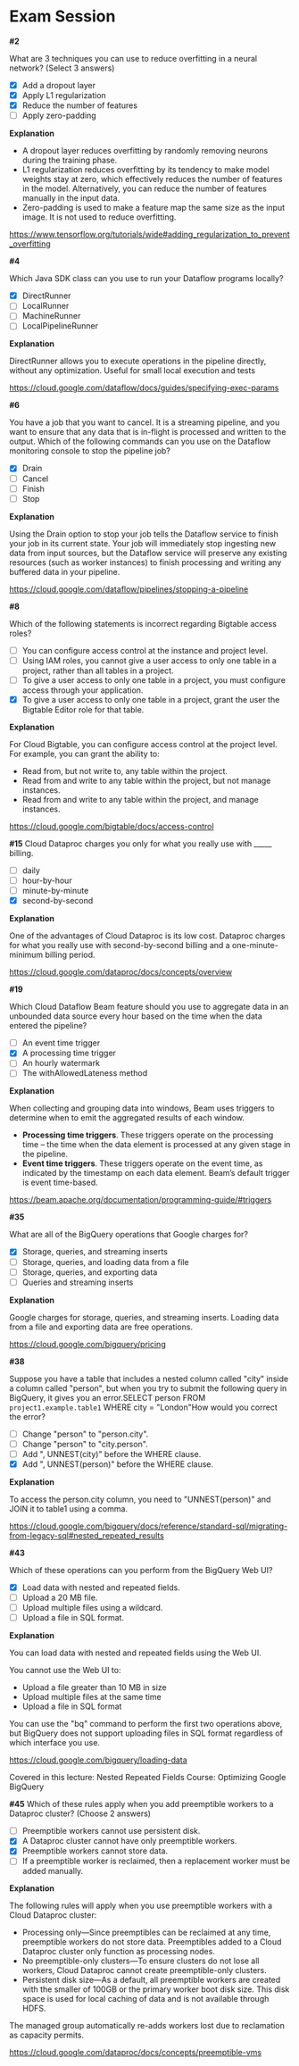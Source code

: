 # Exam Session

**#2**

What are 3 techniques you can use to reduce overfitting in a neural network? (Select 3 answers)
- [x] Add a dropout layer
- [x] Apply L1 regularization
- [x] Reduce the number of features
- [ ] Apply zero-padding

**Explanation**

- A dropout layer reduces overfitting by randomly removing neurons during the training phase.
- L1 regularization reduces overfitting by its tendency to make model weights stay at zero, which effectively reduces the number of features in the model. Alternatively, you can reduce the number of features manually in the input data.
- Zero-padding is used to make a feature map the same size as the input image. It is not used to reduce overfitting.

https://www.tensorflow.org/tutorials/wide#adding_regularization_to_prevent_overfitting

**#4**

Which Java SDK class can you use to run your Dataflow programs locally?
- [x] DirectRunner
- [ ] LocalRunner
- [ ] MachineRunner
- [ ] LocalPipelineRunner

**Explanation**

DirectRunner allows you to execute operations in the pipeline directly, without any optimization. Useful for small local execution and tests

https://cloud.google.com/dataflow/docs/guides/specifying-exec-params

**#6**

You have a job that you want to cancel. It is a streaming pipeline, and you want to ensure that any data that is in-flight is processed and written to the output. Which of the following commands can you use on the Dataflow monitoring console to stop the pipeline job?
- [x] Drain
- [ ] Cancel
- [ ] Finish
- [ ] Stop

**Explanation**

Using the Drain option to stop your job tells the Dataflow service to finish your job in its current state. Your job will immediately stop ingesting new data from input sources, but the Dataflow service will preserve any existing resources (such as worker instances) to finish processing and writing any buffered data in your pipeline.

https://cloud.google.com/dataflow/pipelines/stopping-a-pipeline

**#8**

Which of the following statements is incorrect regarding Bigtable access roles?
- [ ] You can configure access control at the instance and project level.
- [ ] Using IAM roles, you cannot give a user access to only one table in a project, rather than all tables in a project.
- [ ] To give a user access to only one table in a project, you must configure access through your application.
- [x] To give a user access to only one table in a project, grant the user the Bigtable Editor role for that table.

**Explanation**

For Cloud Bigtable, you can configure access control at the project level. For example, you can grant the ability to:
- Read from, but not write to, any table within the project.
- Read from and write to any table within the project, but not manage instances.
- Read from and write to any table within the project, and manage instances.

https://cloud.google.com/bigtable/docs/access-control

**#15**
Cloud Dataproc charges you only for what you really use with _____ billing. 
- [ ] daily
- [ ] hour-by-hour
- [ ] minute-by-minute
- [x] second-by-second

**Explanation**

One of the advantages of Cloud Dataproc is its low cost. Dataproc charges for what you really use with second-by-second billing and a one-minute-minimum billing period.

https://cloud.google.com/dataproc/docs/concepts/overview

**#19**

Which Cloud Dataflow Beam feature should you use to aggregate data in an unbounded data source every hour based on the time when the data entered the pipeline?
- [ ] An event time trigger
- [x] A processing time trigger
- [ ] An hourly watermark
- [ ] The withAllowedLateness method

**Explanation**

When collecting and grouping data into windows, Beam uses triggers to determine when to emit the aggregated results of each window.
- **Processing time triggers**. These triggers operate on the processing time – the time when the data element is processed at any given stage in the pipeline.
- **Event time triggers**. These triggers operate on the event time, as indicated by the timestamp on each data element. Beam’s default trigger is event time-based.

https://beam.apache.org/documentation/programming-guide/#triggers

**#35**

What are all of the BigQuery operations that Google charges for?
- [x] Storage, queries, and streaming inserts
- [ ] Storage, queries, and loading data from a file
- [ ] Storage, queries, and exporting data
- [ ] Queries and streaming inserts

**Explanation**

Google charges for storage, queries, and streaming inserts. Loading data from a file and exporting data are free operations.

https://cloud.google.com/bigquery/pricing

**#38**

Suppose you have a table that includes a nested column called "city" inside a column called "person", but when you try to submit the following query in BigQuery, it gives you an error.SELECT person FROM `project1.example.table1` WHERE city = "London"How would you correct the error?
- [ ] Change "person" to "person.city".
- [ ] Change "person" to "city.person".
- [ ] Add ", UNNEST(city)" before the WHERE clause.
- [x] Add ", UNNEST(person)" before the WHERE clause.

**Explanation**

To access the person.city column, you need to "UNNEST(person)" and JOIN it to table1 using a comma.

https://cloud.google.com/bigquery/docs/reference/standard-sql/migrating-from-legacy-sql#nested_repeated_results

**#43**

Which of these operations can you perform from the BigQuery Web UI?
- [x] Load data with nested and repeated fields.
- [ ] Upload a 20 MB file.
- [ ] Upload multiple files using a wildcard.
- [ ] Upload a file in SQL format.

**Explanation**

You can load data with nested and repeated fields using the Web UI.

You cannot use the Web UI to:
- Upload a file greater than 10 MB in size
- Upload multiple files at the same time
- Upload a file in SQL format

You can use the "bq" command to perform the first two operations above, but BigQuery does not support uploading files in SQL format regardless of which interface you use.

https://cloud.google.com/bigquery/loading-data

Covered in this lecture: Nested Repeated Fields
Course: Optimizing Google BigQuery

**#45**
Which of these rules apply when you add preemptible workers to a Dataproc cluster? (Choose 2 answers)
- [ ] Preemptible workers cannot use persistent disk.
- [x] A Dataproc cluster cannot have only preemptible workers.
- [x] Preemptible workers cannot store data.
- [ ] If a preemptible worker is reclaimed, then a replacement worker must be added manually.

**Explanation**

The following rules will apply when you use preemptible workers with a Cloud Dataproc cluster:
- Processing only—Since preemptibles can be reclaimed at any time, preemptible workers do not store data. Preemptibles added to a Cloud Dataproc cluster only function as processing nodes.
- No preemptible-only clusters—To ensure clusters do not lose all workers, Cloud Dataproc cannot create preemptible-only clusters.
- Persistent disk size—As a default, all preemptible workers are created with the smaller of 100GB or the primary worker boot disk size. This disk space is used for local caching of data and is not available through HDFS.

The managed group automatically re-adds workers lost due to reclamation as capacity permits.

https://cloud.google.com/dataproc/docs/concepts/preemptible-vms
